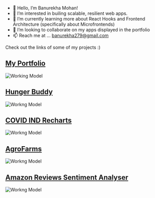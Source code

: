 - 👋  Hello, I’m Banurekha Mohan!
- 👀  I’m interested in builing scalable, resilient web apps.
- 🌱  I’m currently learning more about React Hooks and Frontend Architecture (specifically about Microfrontends)
- 💞️  I’m looking to collaborate on my apps displayed in the portfolio
- 📫  Reach me at ... banurekha279@gmail.com

Check out the links of some of my projects :)

## [My Portfolio](https://banurekhamohan279.github.io/Banurekha-Mohan-Portfolio/)
![Working Model](https://github.com/banurekhaMohan279/Portfolio-V1/blob/master/images/workingModel.gif)

## [Hunger Buddy](https://banurekhamohan279.github.io/Hunger-Buddy/)
![Workng Model](https://github.com/banurekhaMohan279/Hunger-Buddy/blob/master/src/assets/workingModel.gif)

## [COVID IND Recharts](https://github.com/banurekhaMohan279/COVID-IND-RECHARTS/)
![Workng Model](https://github.com/banurekhaMohan279/COVID-IND-RECHARTS/blob/main/workingmodel.gif)

## [AgroFarms](https://banurekhamohan279.github.io/agroFarms/)
![Workng Model](https://github.com/banurekhaMohan279/agroFarms/blob/master/workingmodel.gif)

## [Amazon Reviews Sentiment Analyser](https://banurekhamohan279.github.io/AmazonReviews-Analyser/)
![Workng Model](https://github.com/banurekhaMohan279/AmazonReviews-Analyser/blob/master/public/img/workingModel.gif)

<!---## [Ask the Minion](https://banurekhamohan279.github.io/Ask-The-Minion/)
![Workng Model](https://github.com/banurekhaMohan279/Ask-The-Minion/blob/master/img/workingModel.gif)

banurekhaMohan279/banurekhaMohan279 is a ✨ special ✨ repository because its `README.md` (this file) appears on your GitHub profile.
You can click the Preview link to take a look at your changes.
--->
